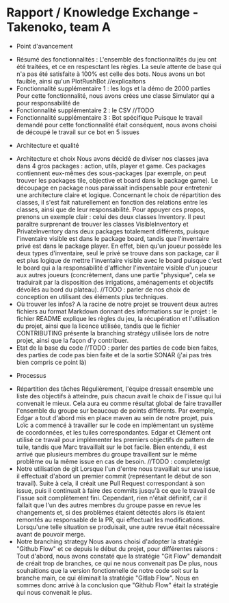 # Rapport / Knowledge Exchange - Takenoko, team A

* Point d'avancement

- Résumé des fonctionnalités :
L'ensemble des fonctionnalités du jeu ont été traitées, et ce en respesctant les règles. La seule attente de base qui n'a pas été satisfaite à 100% est celle des bots. Nous avons un bot fauible, ainsi qu'un PlotRushBot //explicaitons
- Fonctionnalité supplémentaire 1 : les logs  et la démo de 2000 parties
Pour cette fonctionnalité, nous avons crées une classe Simulator qui a pour responsabilité de
- Fonctionnalité supplémentaire 2 : le CSV
//TODO
- Fonctionnalité supplémentaire 3 : Bot spécifique
Puisque le travail demandé pour cette fonctionnalité était conséquent, nous avons choisi de découpé le travail sur ce bot en 5 issues

* Architecture et qualité

- Architecture et choix
Nous avons décidé de diviser nos classes java dans 4 gros packages : action, utils, player et game. Ces packages contiennent eux-mêmes des sous-packages (par exemple, on peut trouver les packages tile, objective et board dans le package game). Le découpage en package nous paraissait indispensable pour entretenir une architecture claire et logique. Concernant le choix de répartition des classes, il s'est fait naturellement en fonction des relations entre les classes, ainsi que de leur responsabilité. Pour appuyer ces propos, prenons un exemple clair : celui des deux classes Inventory. Il peut paraître surprenant de trouver les classes VisibleInventory et PrivateInventory dans deux packages totalement différents, puisque l'inventaire visible est dans le package board, tandis que l'inventaire privé est dans le package player. En effet, bien qu'un joueur possède les deux types d'inventaire, seul le privé se trouve dans son package, car il est plus logique de mettre l'inventaire visible avec le board puisque c'est le board qui a la responsabilité d'afficher l'inventaire visible d'un joueur aux autres joueurs (concrètement, dans une partie "physique", cela se traduirait par la disposition des irrigations, aménagements et objectifs dévoilés au bord du plateau).
//TODO : parler de nos choix de conception en utilisant des éléments plus techniques.
- Où trouver les infos?
A la racine de notre projet se trouvent deux autres fichiers au format Markdown donnant des informations sur le projet : le fichier README explique les règles du jeu, la récupération et l'utilisation du projet, ainsi que la licence utilisée, tandis que le fichier CONTRIBUTING présente la branching stratégy utilisée lors de notre projet, ainsi que la façon d'y contribuer.
- Etat de la base du code
//TODO : parler des parties de code bien faites, des parties de code pas bien faite et de la sortie SONAR (j'ai pas très bien compris ce point là)

* Processus

- Répartition des tâches
Régulièrement, l'équipe dressait ensemble une liste des objectifs à atteindre, puis chacun avait le choix de l'issue qui lui convenait le mieux. Cela aura eu comme résultat global de faire travailler l'ensemble du groupe
sur beaucoup de points différents. Par exemple, Edgar a tout d'abord mis en place maven au sein de notre projet, puis Loïc a commencé à travailler sur le code en implémentant un système de coordonnées, et les tuiles correspondantes. Edgar et Clément ont utilisé ce travail pour implémenter les premiers objectifs de pattern de tuile, tandis que Marc travaillait sur le bot facile. Bien entendu, il est arrivé que plusieurs membres du groupe travaillent sur le même problème ou la même issue en cas de besoin.
//TODO : completer/gt
- Notre utilisation de git
Lorsque l'un d'entre nous travaillait sur une issue, il effectuait d'abord un premier commit (représentant le début de son travail). Suite à cela, il créait une Pull Request correspondant à son issue, puis il continuait à faire des commits jusqu'à ce que le travail de l'issue soit complètement fini. Cependant, rien n'était définitif, car il fallait que l'un des autres membres du groupe passe en revue les changements et, si des problèmes étaient détectés alors ils étaient remontés au responsable de la PR, qui effectuait les modifications. Lorsqu'une telle situation se produisait, une autre revue était nécessaire avant de pouvoir merge.
- Notre branching strategy
Nous avons choisi d'adopter la stratégie "Github Flow" et ce depuis le début du projet, pour différentes raisons :
Tout d'abord, nous avons constaté que la stratégie "Git Flow" demandait de créait trop de branches, ce qui ne nous convenait pas
De plus, nous souhaitions que la version fonctionnelle de notre code soit sur la branche main, ce qui éliminait la stratégie "Gitlab Flow".
Nous en sommes donc arrivé à la conclusion que "Github Flow" était la stratégie qui nous convenait le plus.
